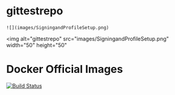 # gittestrepo


	![](images/SigningandProfileSetup.png)

<img alt="gittestrepo" src="images/SigningandProfileSetup.png" width="50" height="50"

# Docker Official Images

[![Build Status](https://travis-ci.org/docker-library/official-images.svg?branch=master)](https://travis-ci.org/docker-library/official-images)
